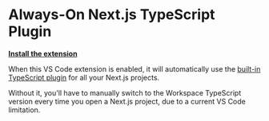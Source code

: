 # Always-On Next.js TypeScript Plugin

[**Install the extension**](https://marketplace.visualstudio.com/items?itemName=shuding.next-ts-plugin-vscode)

When this VS Code extension is enabled, it will automatically use the [built-in TypeScript plugin](https://nextjs.org/docs/app/building-your-application/configuring/typescript#typescript-plugin) for all your Next.js projects.

Without it, you'll have to manually switch to the Workspace TypeScript version every time you open a Next.js project, due to a current VS Code limitation.

